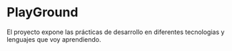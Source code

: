 # PlayGround

El proyecto expone las prácticas de desarrollo en diferentes tecnologias
y lenguajes que voy aprendiendo.

